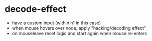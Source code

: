 # decode-effect
- have a custom input (within h1 in this case)
- when mouse hovers over node, apply "hacking/decoding effect"
- on mouseleave reset logic and start again when mouse re-enters

